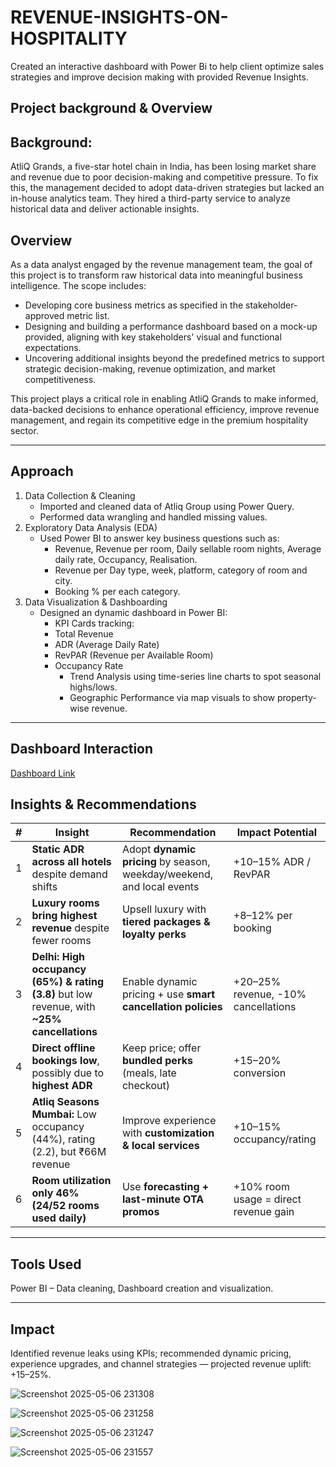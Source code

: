 # REVENUE-INSIGHTS-ON-HOSPITALITY
Created an interactive dashboard with Power Bi to help client optimize sales strategies and improve decision making with provided Revenue Insights.

## Project background & Overview
## Background:

  AtliQ Grands, a five-star hotel chain in India, has been losing market share and revenue due to poor decision-making and competitive pressure. To fix this, the management decided to adopt data-driven strategies but lacked an in-house analytics team. They hired a third-party service to analyze historical data and deliver actionable insights.
## Overview
As a data analyst engaged by the revenue management team, the goal of this project is to transform raw historical data into meaningful business intelligence. The scope includes:
- Developing core business metrics as specified in the stakeholder-approved metric list.
- Designing and building a performance dashboard based on a mock-up provided, aligning with key stakeholders' visual and functional expectations.
- Uncovering additional insights beyond the predefined metrics to support strategic decision-making, revenue optimization, and market competitiveness.

This project plays a critical role in enabling AtliQ Grands to make informed, data-backed decisions to enhance operational efficiency, improve revenue management, and regain its competitive edge in the premium hospitality sector.
________________________________________
## Approach
1.	Data Collection & Cleaning
	- Imported and cleaned data of Atliq Group using Power Query.
	- Performed data wrangling and handled missing values.
2.	Exploratory Data Analysis (EDA)
	- Used Power BI to answer key business questions such as: 
		- Revenue, Revenue per room, Daily sellable room nights, Average daily rate, Occupancy, Realisation.
		- Revenue per Day type, week, platform, category of room and city.
		- Booking % per each category.
3.	Data Visualization & Dashboarding
	- Designed an dynamic dashboard in Power BI: 
		- KPI Cards tracking:
      - Total Revenue
      - ADR (Average Daily Rate)
      - RevPAR (Revenue per Available Room)
      - Occupancy Rate
		- Trend Analysis using time-series line charts to spot seasonal highs/lows.
		- Geographic Performance via map visuals to show property-wise revenue.
________________________________________
## Dashboard Interaction
<a href = "https://github.com/raghap1/REVENUE-INSIGHTS-ON-HOSPITALITY/blob/main/Revenue%20Insights%20in%20Hospitality%20Domain.pbix">Dashboard Link</a>

## Insights & Recommendations

| # | Insight | Recommendation | Impact Potential |
|--|---------|----------------|------------------|
| 1 | **Static ADR across all hotels** despite demand shifts | Adopt **dynamic pricing** by season, weekday/weekend, and local events | +10–15% ADR / RevPAR |
| 2 | **Luxury rooms bring highest revenue** despite fewer rooms | Upsell luxury with **tiered packages & loyalty perks** | +8–12% per booking |
| 3 | **Delhi: High occupancy (65%) & rating (3.8)** but low revenue, with **~25% cancellations** | Enable dynamic pricing + use **smart cancellation policies** | +20–25% revenue, -10% cancellations |
| 4 | **Direct offline bookings low**, possibly due to **highest ADR** | Keep price; offer **bundled perks** (meals, late checkout) | +15–20% conversion |
| 5 | **Atliq Seasons Mumbai:** Low occupancy (44%), rating (2.2), but ₹66M revenue | Improve experience with **customization & local services** | +10–15% occupancy/rating |
| 6 | **Room utilization only 46% (24/52 rooms used daily)** | Use **forecasting + last-minute OTA promos** | +10% room usage = direct revenue gain |
	
________________________________________
## Tools Used
Power BI – Data cleaning, Dashboard creation and visualization.
________________________________________
## Impact
Identified revenue leaks using KPIs; recommended dynamic pricing, experience upgrades, and channel strategies — projected revenue uplift: +15–25%.

![Screenshot 2025-05-06 231308](https://github.com/user-attachments/assets/cc6b8844-6c62-4c43-bc13-b52dd7aaf216)


![Screenshot 2025-05-06 231258](https://github.com/user-attachments/assets/473477d2-288d-4e27-9a0e-4f22bf8554d3)


![Screenshot 2025-05-06 231247](https://github.com/user-attachments/assets/61b2e41a-7dca-455b-9d5d-dc1d1359215c)

![Screenshot 2025-05-06 231557](https://github.com/user-attachments/assets/11387b87-967c-426d-a9a1-793014818ed4)








